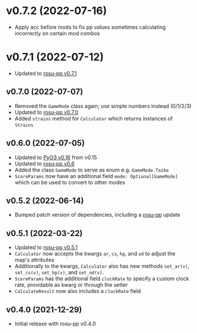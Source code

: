 # v0.7.2 (2022-07-16)
- Apply acc before mods to fix pp values sometimes calculating incorrectly on certain mod combos

# v0.7.1 (2022-07-12)
- Updated to [rosu-pp v0.7.1](https://github.com/MaxOhn/rosu-pp/blob/main/CHANGELOG.md#v071-2022-07-12)

## v0.7.0 (2022-07-07)
- Removed the `GameMode` class again; use simple numbers instead (0/1/2/3)
- Updated to [rosu-pp v0.7.0](https://github.com/MaxOhn/rosu-pp/blob/main/CHANGELOG.md#v070-2022-07-06)
- Added `strains` method for `Calculator` which returns instances of `Strains`

## v0.6.0 (2022-07-05)
- Updated to [PyO3 v0.16](https://github.com/PyO3/pyo3/blob/main/CHANGELOG.md#0165---2022-05-15) from v0.15
- Updated to [rosu-pp v0.6](https://github.com/MaxOhn/rosu-pp/blob/main/CHANGELOG.md#v060-2022-07-05)
- Added the class `GameMode` to serve as enum e.g. `GameMode.Taiko`
- `ScoreParams` now have an additional field `mode: Optional[GameMode]` which can be used to convert to other modes

## v0.5.2 (2022-06-14)
- Bumped patch version of dependencies, including a [rosu-pp](https://github.com/MaxOhn/rosu-pp/blob/main/CHANGELOG.md#v052-2022-06-14) update

## v0.5.1 (2022-03-22)
- Updated to [rosu-pp v0.5.1](https://github.com/MaxOhn/rosu-pp/blob/main/CHANGELOG.md)
- `Calculator` now accepts the kwargs `ar`, `cs`, `hp`, and `od` to adjust the map's attributes
- Additionally to the kwargs, `Calculator` also has new methods `set_ar(v)`, `set_cs(v)`, `set_hp(v)`, and `set_od(v)`.
- `ScoreParams` has the additional field `clockRate` to specify a custom clock rate, providable as kwarg or through the setter
- `CalculateResult` now also includes a `clockRate` field

## v0.4.0 (2021-12-29)
- Initial release with rosu-pp v0.4.0